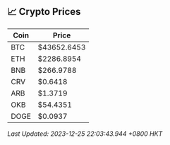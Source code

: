 ## 📈 Crypto Prices

| Coin | Price |
| ---- | ----- |
| BTC | $43652.6453 |
| ETH | $2286.8954 |
| BNB | $266.9788 |
| CRV | $0.6418 |
| ARB | $1.3719 |
| OKB | $54.4351 |
| DOGE | $0.0937 |

_Last Updated: 2023-12-25 22:03:43.944 +0800 HKT_